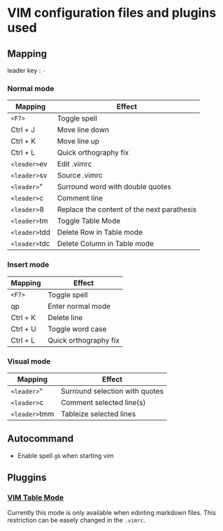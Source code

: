 # VIM configuration files and plugins used

## Mapping

leader key : `-`

### Normal mode

| Mapping       | Effect                                     |
|---------------|--------------------------------------------|
| `<F7>`        | Toggle spell                               |
| Ctrl + J      | Move line down                             |
| Ctrl + K      | Move line up                               |
| Ctrl + L      | Quick orthography fix                      |
| `<leader>`ev  | Edit .vimrc                                |
| `<leader>`sv  | Source .vimrc                              |
| `<leader>`"   | Surround word with double quotes           |
| `<leader>`c   | Comment line                               |
| `<leader>`8   | Replace the content of the next parathesis |
| `<leader>`tm  | Toggle Table Mode                          |
| `<leader>`tdd | Delete Row in Table mode                   |
| `<leader>`tdc | Delete Column in Table mode                |

### Insert mode

| Mapping  | Effect                |
|----------|-----------------------|
| `<F7>`   | Toggle spell          |
| qp       | Enter normal mode     |
| Ctrl + K | Delete line           |
| Ctrl + U | Toggle word case      |
| Ctrl + L | Quick orthography fix |

### Visual mode

| Mapping       | Effect                         |
|---------------|--------------------------------|
| `<leader>`"   | Surround selection with quotes |
| `<leader>`c   | Comment selected line(s)       |
| `<leader>`tmm | Tableize selected lines        |


## Autocommand

* Enable spell `gb` when starting vim

## Pluggins

### [VIM Table Mode](https://github.com/dhruvasagar/vim-table-mode)

Currently this mode is only available when edinting markdown files. This restriction can be easely changed in the `.vimrc`.

